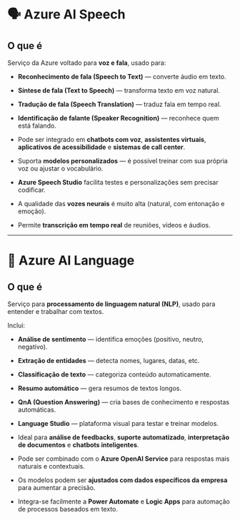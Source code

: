 # 🗣️ Azure AI Speech

## O que é
Serviço da Azure voltado para **voz e fala**, usado para:

- **Reconhecimento de fala (Speech to Text)** — converte áudio em texto.  
- **Síntese de fala (Text to Speech)** — transforma texto em voz natural.  
- **Tradução de fala (Speech Translation)** — traduz fala em tempo real.  
- **Identificação de falante (Speaker Recognition)** — reconhece quem está falando.  

- Pode ser integrado em **chatbots com voz**, **assistentes virtuais**, **aplicativos de acessibilidade** e **sistemas de call center**.  
- Suporta **modelos personalizados** — é possível treinar com sua própria voz ou ajustar o vocabulário.  
- **Azure Speech Studio** facilita testes e personalizações sem precisar codificar.  
- A qualidade das **vozes neurais** é muito alta (natural, com entonação e emoção).  
- Permite **transcrição em tempo real** de reuniões, vídeos e áudios.  

---

# 🧠 Azure AI Language

## O que é
Serviço para **processamento de linguagem natural (NLP)**, usado para entender e trabalhar com textos.

Inclui:
- **Análise de sentimento** — identifica emoções (positivo, neutro, negativo).  
- **Extração de entidades** — detecta nomes, lugares, datas, etc.  
- **Classificação de texto** — categoriza conteúdo automaticamente.  
- **Resumo automático** — gera resumos de textos longos.  
- **QnA (Question Answering)** — cria bases de conhecimento e respostas automáticas.  
- **Language Studio** — plataforma visual para testar e treinar modelos.  

- Ideal para **análise de feedbacks**, **suporte automatizado**, **interpretação de documentos** e **chatbots inteligentes**.  
- Pode ser combinado com o **Azure OpenAI Service** para respostas mais naturais e contextuais.  
- Os modelos podem ser **ajustados com dados específicos da empresa** para aumentar a precisão.  
- Integra-se facilmente a **Power Automate** e **Logic Apps** para automação de processos baseados em texto.  
